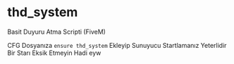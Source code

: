 # thd_system
Basit Duyuru Atma Scripti (FiveM)

CFG Dosyanıza `ensure thd_system` Ekleyip Sunuyucu Startlamanız Yeterlidir Bir Starı Eksik Etmeyin Hadi eyw
